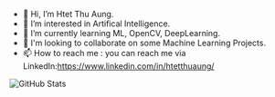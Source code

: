 - 👋 Hi, I’m Htet Thu Aung.
- 👀 I’m interested in Artifical Intelligence.
- 🌱 I’m currently learning ML, OpenCV, DeepLearning.
- 💞️ I'm looking to collaborate on some Machine Learning Projects.
-   📫 How to reach me : you can reach me via LinkedIn:https://www.linkedin.com/in/htetthuaung/

![GitHub Stats](https://github-readme-stats.vercel.app/api?username=htetthu-aung&include_all_commits=true&count_private=true&theme=tokyonight&show_icons=true&border_radius=30&hide=contribs&title_color=ed792a&icon_color=ed792a&border_color=000000&line_height=32)
            
<!---
TripleA-art/TripleA-art is a ✨ special ✨ repository because its `README.md` (this file) appears on your GitHub profile.
You can click the Preview link to take a look at your changes.
--->
